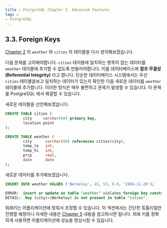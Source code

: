 ```yaml
---
title : PostgreSQL Chapter 3. Advanced Features
tags :
- PostgreSQL
---
```


## 3.3. Foreign Keys

[Chapter 2](/postgre-2tutorialsql) 의 `weather` 와 `cities` 의 테이블을 다시 생각해보겠습니다.

다음 문제를 고려해야합니다. `cities` 테이블에 일치하는 항목이 없는 데이터를 `weather` 테이블에 추가할 수 없도록 만들어야합니다. 이를 데이터베이스에 **참조 무결성(Referential Integrity)** 라고 합니다. 단순한 데이터베이스 시스템에서는 우선 `cities` 테이블을보고 일치하는 데이터가 있는지 확인한 다음 새로운 데이터를 `weather` 테이블에 추가합니다. 이러한 방식은 매우 불편하고 문제가 발생할 수 있습니다. 이 문제를 PostgreSQL 에서 해결할 수 있습니다.

새로운 테이블을 선언해보겠습니다.

```sql
CREATE TABLE cities (
        city     varchar(80) primary key,
        location point
);

CREATE TABLE weather (
        city      varchar(80) references cities(city),
        temp_lo   int,
        temp_hi   int,
        prcp      real,
        date      date
);
```

새로운 데이터를 추가해보겠습니다.

```sql
INSERT INTO weather VALUES ('Berkeley', 45, 53, 0.0, '1994-11-28');
```

```sql
ERROR:  insert or update on table "weather" violates foreign key constraint "weather_city_fkey"
DETAIL:  Key (city)=(Berkeley) is not present in table "cities".
```

외래키는 어플리케이션에 맞춰서 조정할 수 있습니다. 이 섹션에서는 간단한 튜톨리얼만 진행할 예정이니 자세한 내용은 [Chapter 5]() 내용을 참고하시면 됩니다. 외래 키를 정확하게 사용하면 어플리케이션에 성능을 향상시킬 수 있습니다.

